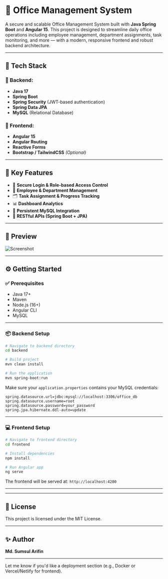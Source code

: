 
# 🏢 Office Management System

A secure and scalable Office Management System built with **Java Spring Boot** and **Angular 15**. This project is designed to streamline daily office operations including employee management, department assignments, task monitoring, and more — with a modern, responsive frontend and robust backend architecture.

---

## 🚀 Tech Stack

### 🧠 Backend:
- **Java 17**
- **Spring Boot**
- **Spring Security** (JWT-based authentication)
- **Spring Data JPA**
- **MySQL** (Relational Database)

### 🎨 Frontend:
- **Angular 15**
- **Angular Routing**
- **Reactive Forms**
- **Bootstrap / TailwindCSS** *(Optional)*

---

## 🔐 Key Features

- 🔐 **Secure Login & Role-based Access Control**
- 👥 **Employee & Department Management**
- 🗂️ **Task Assignment & Progress Tracking**
- 📊 **Dashboard Analytics**
- 💾 **Persistent MySQL Integration**
- 📁 **RESTful APIs (Spring Boot + JPA)**

---

## 📸 Preview

![Screenshot](https://i.postimg.cc/cHQr4fpR/Annotation-2025-04-01-205350.png)

---

## ⚙️ Getting Started

### ✅ Prerequisites

- Java 17+
- Maven
- Node.js (16+)
- Angular CLI
- MySQL

---

### 📦 Backend Setup

```bash
# Navigate to backend directory
cd backend

# Build project
mvn clean install

# Run the application
mvn spring-boot:run
```

Make sure your `application.properties` contains your MySQL credentials:

```properties
spring.datasource.url=jdbc:mysql://localhost:3306/office_db
spring.datasource.username=root
spring.datasource.password=your_password
spring.jpa.hibernate.ddl-auto=update
```

---

### 💻 Frontend Setup

```bash
# Navigate to frontend directory
cd frontend

# Install dependencies
npm install

# Run Angular app
ng serve
```

The frontend will be served at: `http://localhost:4200`

---




---

## 📝 License

This project is licensed under the MIT License.

---

## ✨ Author

**Md. Sumsul Arifin**

---

Let me know if you'd like a deployment section (e.g., Docker or Vercel/Netlify for frontend).